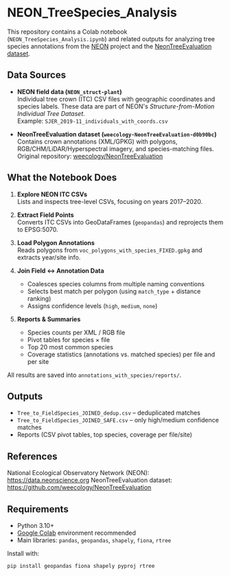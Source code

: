 # NEON_TreeSpecies_Analysis
This repository contains a Colab notebook (`NEON_TreeSpecies_Analysis.ipynb`) and related outputs for analyzing tree species annotations from the [NEON](https://www.neonscience.org/) project and the [NeonTreeEvaluation dataset](https://github.com/weecology/NeonTreeEvaluation).

## Data Sources

- **NEON field data (`NEON_struct-plant`)**  
  Individual tree crown (ITC) CSV files with geographic coordinates and species labels. These data are part of NEON's *Structure-from-Motion Individual Tree Dataset*.  
  Example: `SJER_2019-11_individuals_with_coords.csv`

- **NeonTreeEvaluation dataset (`weecology-NeonTreeEvaluation-d0b90bc`)**  
  Contains crown annotations (XML/GPKG) with polygons, RGB/CHM/LiDAR/Hyperspectral imagery, and species-matching files.  
  Original repository: [weecology/NeonTreeEvaluation](https://github.com/weecology/NeonTreeEvaluation)

## What the Notebook Does

1. **Explore NEON ITC CSVs**  
   Lists and inspects tree-level CSVs, focusing on years 2017–2020.

2. **Extract Field Points**  
   Converts ITC CSVs into GeoDataFrames (`geopandas`) and reprojects them to EPSG:5070.

3. **Load Polygon Annotations**  
   Reads polygons from `voc_polygons_with_species_FIXED.gpkg` and extracts year/site info.

4. **Join Field ↔ Annotation Data**  
   - Coalesces species columns from multiple naming conventions  
   - Selects best match per polygon (using `match_type` + distance ranking)  
   - Assigns confidence levels (`high`, `medium`, `none`)  

5. **Reports & Summaries**  
   - Species counts per XML / RGB file  
   - Pivot tables for species × file  
   - Top 20 most common species  
   - Coverage statistics (annotations vs. matched species) per file and per site  

All results are saved into `annotations_with_species/reports/`.

## Outputs

- `Tree_to_FieldSpecies_JOINED_dedup.csv` – deduplicated matches  
- `Tree_to_FieldSpecies_JOINED_SAFE.csv` – only high/medium confidence matches  
- Reports (CSV pivot tables, top species, coverage per file/site)

## References
National Ecological Observatory Network (NEON): https://data.neonscience.org
NeonTreeEvaluation dataset: https://github.com/weecology/NeonTreeEvaluation

## Requirements

- Python 3.10+  
- [Google Colab](https://colab.research.google.com/) environment recommended  
- Main libraries: `pandas`, `geopandas`, `shapely`, `fiona`, `rtree`  

Install with:
```bash
pip install geopandas fiona shapely pyproj rtree
